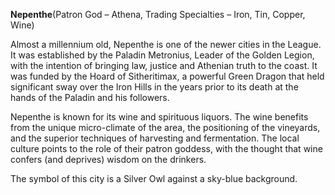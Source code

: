 **Nepenthe**\(Patron God – Athena, Trading Specialties – Iron, Tin, Copper, Wine\)

Almost a millennium old, Nepenthe is one of the newer cities in the League. It was established by the Paladin Metronius, Leader of the Golden Legion, with the intention of bringing law, justice and Athenian truth to the coast. It was funded by the Hoard of Sitheritimax, a powerful Green Dragon that held significant sway over the Iron Hills in the years prior to its death at the hands of the Paladin and his followers.

Nepenthe is known for its wine and spirituous liquors. The wine benefits from the unique micro-climate of the area, the positioning of the vineyards, and the superior techniques of harvesting and fermentation. The local culture points to the role of their patron goddess, with the thought that wine confers \(and deprives\) wisdom on the drinkers.

The symbol of this city is a Silver Owl against a sky-blue background.

